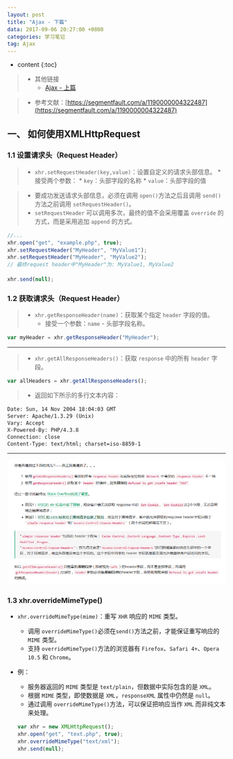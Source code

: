 ```yaml
---
layout: post
title: "Ajax - 下篇"
data: 2017-09-06 20:27:00 +0800
categories: 学习笔记
tag: Ajax
---
```

* content
{:toc}

> * 其他链接
>   * [Ajax - 上篇]()

> * 参考文献：[https://segmentfault.com/a/1190000004322487](https://segmentfault.com/a/1190000004322487)

<!-- more -->


## 一、 如何使用XMLHttpRequest

### 1.1 设置请求头（Request Header）

> * `xhr.setRequestHeader(key,value)`：设置自定义的请求头部信息。
    * 接受两个参数：
        * `key`：头部字段的名称
        * `value`：头部字段的值

> * 要成功发送请求头部信息，必须在调用 `open()`方法之后且调用 `send()`方法之前调用 `setRequestHeader()`。
> * `setRequestHeader` 可以调用多次，最终的值不会采用覆盖 `override` 的方式，而是采用追加 `append` 的方式。

```js
//...
xhr.open("get", "example.php", true);
xhr.setRequestHeader("MyHeader", "MyValue1");
xhr.setRequestHeader("MyHeader", "MyValue2");
// 最终request header中"MyHeader"为: MyValue1, MyValue2

xhr.send(null); 
```

### 1.2 获取请求头（Request Header）

> * `xhr.getResponseHeader(name)`：获取某个指定 `header` 字段的值。
>    * 接受一个参数：`name` - 头部字段名称。

```js
var myHeader = xhr.getResponseHeader("MyHeader");
```

---

> * `xhr.getAllResponseHeaders()`：获取 `response` 中的所有 `header` 字段。

```js
var allHeaders = xhr.getAllResponseHeaders(); 
```

> * 返回如下所示的多行文本内容：

```
Date: Sun, 14 Nov 2004 18:04:03 GMT
Server: Apache/1.3.29 (Unix)
Vary: Accept
X-Powered-By: PHP/4.3.8
Connection: close
Content-Type: text/html; charset=iso-8859-1
```

---

![relation-map](/styles/images/ajax/ajax-01.png)



### 1.3 xhr.overrideMimeType()

* `xhr.overrideMimeType(mime)`：重写 `XHR` 响应的 `MIME` 类型。
    * 调用 `overrideMimeType()`必须在`send()`方法之前，才能保证重写响应的 `MIME` 类型。
    * 支持 `overrideMimeType()`方法的浏览器有 `Firefox`、`Safari 4+`、`Opera 10.5` 和 `Chrome`。
    
* 例：
    * 服务器返回的 `MIME` 类型是 `text/plain`，但数据中实际包含的是 `XML`。
    * 根据 `MIME` 类型，即使数据是 `XML`，`responseXML` 属性中仍然是 `null`。
    * 通过调用 `overrideMimeType()`方法，可以保证把响应当作 `XML` 而非纯文本来处理。

    ```js
    var xhr = new XMLHttpRequest();
    xhr.open("get", "text.php", true);
    xhr.overrideMimeType("text/xml");
    xhr.send(null); 
    ```


